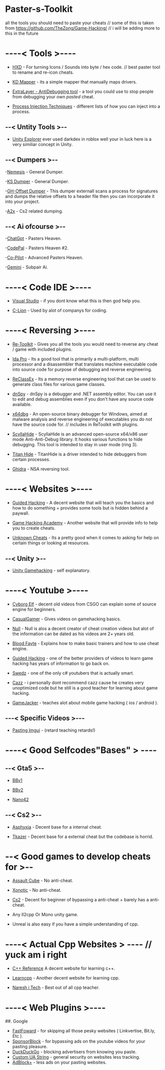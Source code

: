 # Paster-s-Toolkit
all the tools you should need to paste your cheats
// some of this is taken from https://github.com/TheZong/Game-Hacking/
// i will be adding more to this in the future

# ----< Tools >----
- [HXD](https://mh-nexus.de/en/hxd/) - For turning Icons / Sounds into byte / hex code. // best paster tool to rename and re-icon cheats.

- [KD Mapper](https://github.com/TheCruZ/kdmapper) - its a simple mapper that manually maps drivers.

- [ExtraLayer - AntiDebugging tool](https://github.com/ImInTheICU/ExtraLayer) - a tool you could use to stop people from debugging your own *pasted* cheat.

- [Process Injection Techniques](https://github.com/MahmoudZohdy/Process-Injection-Techniques) - different lists of how you can inject into a process.

## --< Untity Tools >--
- [Unity Explorer](https://github.com/sinai-dev/UnityExplorer) ever used darkdex in roblox well your in luck here is a very similiar concept in Unity.

## --< Dumpers >--
-[Nemesis](https://github.com/not-matthias/Nemesis) - General Dumper.

-[KS Dumper](https://github.com/EquiFox/KsDumper) - General Dumper.

-[GH-Offset Dumper](https://github.com/guided-hacking/GH-Offset-Dumper) - This dumper externall scans a process for signatures and dumps the relative offsets to a header file then you can incorporate it into your project.

-[A2x](https://github.com/a2x/cs2-dumper) - Cs2 related dumping.

## --< Ai ofcourse >--
-[ChatGpt](https://chat.openai.com/) - Pasters Heaven.

-[CodePal](https://codepal.ai/) - Pasters Heaven #2.

-[Co-Pilot](https://github.com/features/copilot) - Advanced Pasters Heaven.

-[Gemini](https://gemini.google.com/) - Subpair Ai.

# ----< Code IDE >----
- [Visual Studio](https://visualstudio.microsoft.com/) - if you dont know what this is then god help you.
  
- [C-Lion](https://www.jetbrains.com/clion/) - Used by alot of companys for coding.

# ----< Reversing >----
- [Re-Toolkit]([https://pages.github.com/](https://github.com/mentebinaria/retoolkit)https://github.com/mentebinaria/retoolkit) - Gives you all the tools you would need to reverse any cheat / game with included plugins.
  
- [Ida Pro](https://mega.nz/file/jMJgEDBJ#HXf7R9fRJ1a5jyKNB-GSW2uj-O5FMYadMVqIY4uD3Gs) - Its a good tool that is primarily a multi-platform, multi processor and a disassembler that translates machine executable code into source code for purpose of debugging and reverse engineering.

- [ReClassEx](https://github.com/ajkhoury/ReClassEx) - Its a memory reverse engineering tool that can be used to generate class files for various game classes.

- [dnSpy](https://github.com/dnSpy/dnSpy) - dnSpy is a debugger and .NET assembly editor. You can use it to edit and debug assemblies even if you don't have any source code available.

- [x64dbg](https://github.com/x64dbg/x64dbg) - An open-source binary debugger for Windows, aimed at malware analysis and reverse engineering of executables you do not have the source code for. // includes in ReToolkit with plugins.

- [ScyllaHide](https://github.com/x64dbg/ScyllaHide) - ScyllaHide is an advanced open-source x64/x86 user mode Anti-Anti-Debug library. It hooks various functions to hide debugging. This tool is intended to stay in user mode (ring 3).

- [Titan Hide](https://github.com/mrexodia/titanhide) - TitanHide is a driver intended to hide debuggers from certain processes.

- [Ghidra](https://github.com/NationalSecurityAgency/ghidra) - NSA reversing tool.

# ----< Websites >----

- [Guided Hacking](https://guidedhacking.com/) - A decent website that will teach you the basics and how to do something + provides some tools but is hidden behind a paywall.

- [Game Hacking Academy](https://gamehacking.academy/about) - Another website that will provide info to help you to create cheats.

- [Unknown Cheats](https://www.unknowncheats.me/) - Its a pretty good when it comes to asking for help on certain things or looking at resources.

## --< Unity >--
- [Unity Gamehacking](https://github.com/imadr/Unity-game-hacking) - self explanatory.

# ----< Youtube >----

- [Cyborg Elf](https://www.youtube.com/@CyborgElf) - decent old videos from CSGO can explain some of source engine for beginners.

- [CasualGamer](https://www.youtube.com/@casualgamer1791) - Gives videos on gamehacking basics.

- [Null](https://www.youtube.com/c/NullTerminator) - Null is alos a decent creator of cheat creation videos but alot of the information can be dated as his videos are 2+ years old.

- [Blood Fayte](https://www.youtube.com/user/BloodFayte) - Explains how to make basic trainers and how to use cheat engine.

- [Guided Hacking](https://www.youtube.com/user/L4DL4D2EUROPE) - one of the better providers of videos to learn game hacking has years of information to go back on.

- [Swedz](https://www.youtube.com/@SwedishTwat) - one of the only c# youtubers that is actually smart.

- [Cazz](https://www.youtube.com/@cazz) - i personally dont recommend cazz cause he creates very unoptimized code but he still is a good teacher for learning about game hacking.

- [GameJacker](https://www.youtube.com/@GameJacker/) - teaches alot about mobile game hacking ( ios / android ).

## ---< Specific Videos >---
- [Pasting Imgui](https://youtu.be/pbgm5hOiNek?si=uePL_pXkwH6ZBpww) - (retard teaching retards!)


# ----< Good Selfcodes"Bases" > ----

## --< Gta5 >--

- [BBv1](https://www.unknowncheats.me/forum/grand-theft-auto-v/312661-bigbase.html)

- [BBv2](https://github.com/Pocakking/BigBaseV2)

- [Nano42](https://www.unknowncheats.me/forum/grand-theft-auto-v/301091-updated-1-44-nano42-base.html)

## --< Cs2 >--
- [Asphyxia](https://github.com/maecry/asphyxia-cs2) - Decent base for a internal cheat.

- [Tkazer](https://www.unknowncheats.me/) - Decent base for a external cheat but the codebase is horrid.


# --< Good games to develop cheats for >--
- [Assault Cube](https://assault.cubers.net/) - No anti-cheat.

- [Xonotic](https://xonotic.org/) - No anti-cheat.

- [Cs2](https://store.steampowered.com/app/730/CounterStrike_2/) - Decent for beginner of bypassing a anti-cheat + barely has a anti-cheat.

- Any Il2cpp Or Mono unity game.

- Unreal is also easy if you have a simple understanding of cpp.


# ----< Actual Cpp Websites > ---- // yuck am i right 
- [C++ Reference](https://en.cppreference.com/w/)  A decent website for learning c++.

- [Learncpp](https://www.learncpp.com/) - Another decent website for learning cpp.

- [Naresh i Tech](https://www.youtube.com/playlist?list=PLVlQHNRLflP8_DGKcMoRw-TYJJALgGu4J) - Best out of all cpp teacher.


# ----< Web Plugins >----

##. Google
   - [FastFoward](https://chromewebstore.google.com/detail/fastforward/icallnadddjmdinamnolclfjanhfoafe) - for skipping all those pesky websites ( Linkvertise, Bit.ly, Etc ).
   - [SponsorBlock](https://chromewebstore.google.com/detail/sponsorblock-for-youtube/mnjggcdmjocbbbhaepdhchncahnbgone) - for bypassing ads on the youtube videos for your pasting pleasure.
   - [DuckDuckGo](https://chromewebstore.google.com/detail/duckduckgo-privacy-essent/bkdgflcldnnnapblkhphbgpggdiikppg) - blocking advertisers from knowing you paste.
   - [Custom UA String](https://chromewebstore.google.com/detail/custom-useragent-string/lejiafennghcpgmbpiodgofeklkpahoe) - general security on websites less tracking.
   - [AdBlock+](https://chromewebstore.google.com/detail/adblock-plus-free-ad-bloc/cfhdojbkjhnklbpkdaibdccddilifddb) - less ads on your pasting websites.



